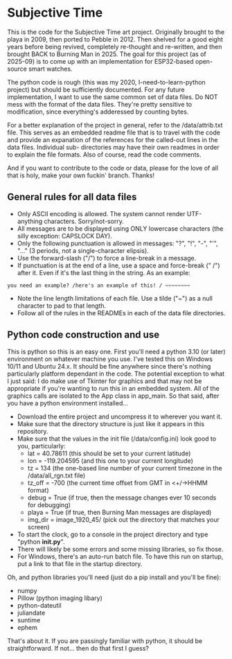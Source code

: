# Subjective Time

This is the code for the Subjective Time art project.  Originally brought to the playa in 2009, then ported to Pebble in 2012.  Then
shelved for a good eight years before being revived, completely re-thought and re-written, and then brought BACK to Burning Man in
2025.  The goal for this project (as of 2025-09) is to come up with an implementation for ESP32-based open-source smart watches.

The python code is rough (this was my 2020, I-need-to-learn-python project) but should be sufficiently documented.  For any future
implementation, I want to use the same common set of data files.  Do NOT mess with the format of the data files.  They're pretty
sensitive to modification, since everything's adderessed by counting bytes.

For a better explanation of the project in general, refer to the /data/attrib.txt file.  This serves as an embedded readme file that
is to travel with the code and provide an expanation of the references for the called-out lines in the data files.  Individual sub-
directories may have their own readmes in order to explain the file formats.  Also of course, read the code comments.

And if you want to contribute to the code or data, please for the love of all that is holy, make your own fuckin' branch.  Thanks!

## General rules for all data files

- Only ASCII encoding is allowed.  The system cannot render UTF-anything characters.  Sorry/not-sorry.
- All messages are to be displayed using ONLY lowercase characters (the silly exception: CAPSLOCK DAY).
- Only the following punctuation is allowed in messages: "?", "!", "-", "'", "..." (3 periods, not a single-character elipsis).
- Use the forward-slash ("/") to force a line-break in a message.
- If punctuation is at the end of a line, use a space and force-break (" /") after it.  Even if it's the last thing in the string. As an example:
  
``` you need an example? /here's an example of this! / ~~~~~~~~ ```

- Note the line length limitations of each file.  Use a tilde ("~") as a null character to pad to that length.
- Follow all of the rules in the READMEs in each of the data file directories.

## Python code construction and use

This is python so this is an easy one.  First you'll need a python 3.10 (or later) environment on whatever machine you use.  I've
tested this on Windows 10/11 and Ubuntu 24.x.  It should be fine anywhere since there's nothing particularly platform dependant
in the code.  The potential exception to what I just said: I do make use of Tkinter for graphics and that may not be appropriate
if you're wanting to run this in an embedded system.  All of the graphics calls are isolated to the App class in app_main.  So
that said, after you have a python environment installed...

- Download the entire project and uncompress it to wherever you want it.
- Make sure that the directory structure is just like it appears in this repository.
- Make sure that the values in the init file (/data/config.ini) look good to you, particularly:
  - lat = 40.78611 (this should be set to your current latitude)
  - lon = -119.204595 (and this one to your current longitude)
  - tz = 134 (the one-based line number of your current timezone in the /data/all_rgn.txt file)
  - tz_off = -700 (the current time offset from GMT in <+/->HHMM format)
  - debug = True (if true, then the message changes ever 10 seconds for debugging)
  - playa = True (if true, then Burning Man messages are displayed)
  - img_dir = image_1920_45/ (pick out the directory that matches your screen)
- To start the clock, go to a console in the project directory and type "python __init.py__".
- There will likely be some errors and some missing libraries, so fix those.
- For Windows, there's an auto-run batch file.  To have this run on startup, put a link to that file in the startup directory.

Oh, and python libraries you'll need (just do a pip install and you'll be fine):

- numpy
- Pillow (python imaging libary)
- python-dateutil
- juliandate
- suntime
- ephem


That's about it.  If you are passingly familiar with python, it should be straightforward.  If not... then do that first I guess?

